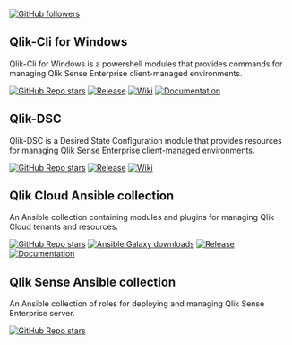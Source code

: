 [![GitHub followers](https://img.shields.io/github/followers/ahaydon?logo=GitHub&style=for-the-badge)](https://github.com/ahaydon)

## Qlik-Cli for Windows

Qlik-Cli for Windows is a powershell modules that provides commands for managing Qlik Sense Enterprise client-managed environments.

[![GitHub Repo stars](https://img.shields.io/github/stars/ahaydon/Qlik-Cli-Windows?logo=GitHub&style=flat-square)](https://github.com/ahaydon/Qlik-Cli-Windows)
[![Release](https://img.shields.io/powershellgallery/v/Qlik-Cli.svg?label=release&logo=PowerShell&style=flat-square)](https://www.powershellgallery.com/packages/Qlik-Cli)
[![Wiki](https://img.shields.io/badge/wiki-active-green?logo=Wikipedia&style=flat-square)](https://github.com/ahaydon/Qlik-Cli-Windows/wiki)
[![Documentation](https://img.shields.io/github/deployments/ahaydon/qlik-cli-windows/github-pages?label=docs&logo=readthedocs&style=flat-square)](https://ahaydon.github.io/Qlik-Cli-Windows/)

## Qlik-DSC

Qlik-DSC is a Desired State Configuration module that provides resources for managing Qlik Sense Enterprise client-managed environments.

[![GitHub Repo stars](https://img.shields.io/github/stars/ahaydon/Qlik-DSC?logo=GitHub&style=flat-square)](https://github.com/ahaydon/Qlik-Cli-Windows)
[![Release](https://img.shields.io/powershellgallery/v/QlikResources.svg?label=release&logo=PowerShell&style=flat-square)](https://www.powershellgallery.com/packages/QlikResources)
[![Wiki](https://img.shields.io/badge/wiki-inactive-yellow?logo=Wikipedia&style=flat-square)](https://github.com/ahaydon/Qlik-DSC/wiki)

## Qlik Cloud Ansible collection

An Ansible collection containing modules and plugins for managing Qlik Cloud tenants and resources.

[![GitHub Repo stars](https://img.shields.io/github/stars/QlikProfessionalServices/ansible-qlikcloud-collection?logo=GitHub&style=flat-square)](https://github.com/QlikProfessionalServices/ansible-qlikcloud-collection)
[![Ansible Galaxy downloads](https://img.shields.io/badge/dynamic/json?url=https%3A%2F%2Fgalaxy.ansible.com%2Fapi%2Fv3%2Fplugin%2Fansible%2Fcontent%2Fpublished%2Fcollections%2Findex%2Fqlik%2Fcloud%2F&query=%24.download_count&label=downloads)](https://galaxy.ansible.com/ui/repo/published/qlik/cloud/)
[![Release](https://img.shields.io/badge/dynamic/json?url=https%3A%2F%2Fgalaxy.ansible.com%2Fapi%2Fv3%2Fplugin%2Fansible%2Fcontent%2Fpublished%2Fcollections%2Findex%2Fqlik%2Fcloud%2F&query=%24.highest_version.version&label=release)](https://galaxy.ansible.com/ui/repo/published/qlik/cloud/)
[![Documentation](https://img.shields.io/badge/docs-active-brightgreen?logo=readthedocs)](https://galaxy.ansible.com/ui/repo/published/qlik/cloud/docs)

## Qlik Sense Ansible collection

An Ansible collection of roles for deploying and managing Qlik Sense Enterprise server.

[![GitHub Repo stars](https://img.shields.io/github/stars/QlikProfessionalServices/ansible-qliksense-collection?logo=GitHub&style=flat-square)](https://github.com/QlikProfessionalServices/ansible-qliksense-collection)
